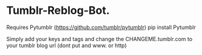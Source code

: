 # Tumblr-Reblog-Bot.
Requires Pytumblr (https://github.com/tumblr/pytumblr)
pip install Pytumblr

Simply add your keys and tags and change the CHANGEME.tumblr.com to your tumblr blog url (dont put and www. or http)
